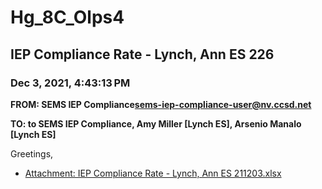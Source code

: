 # Hg_8C_Olps4
## IEP Compliance Rate - Lynch, Ann ES 226
### Dec 3, 2021, 4:43:13 PM
**FROM: SEMS IEP Compliance<sems-iep-compliance-user@nv.ccsd.net>**

**TO: to SEMS IEP Compliance, Amy Miller [Lynch ES], Arsenio Manalo [Lynch ES]**


Greetings,  





* [Attachment: IEP Compliance Rate - Lynch, Ann ES 211203.xlsx](Hg_8C_Olps4-attachment-1.xlsx)

